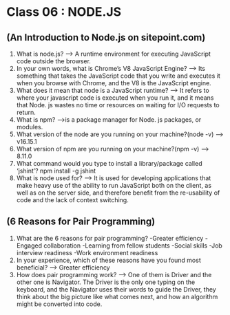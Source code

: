 # Class 06 : NODE.JS

## (An Introduction to Node.js on sitepoint.com)

1. What is node.js?
--> A runtime environment for executing JavaScript code outside the browser.
2. In your own words, what is Chrome’s V8 JavaScript Engine?
--> Its something that takes the JavaScript code that you write and executes it when you browse with Chrome, and the V8 is the JavaScript engine.
3. What does it mean that node is a JavaScript runtime?
--> It refers to where your javascript code is executed when you run it, and it means that Node. js wastes no time or resources on waiting for I/O requests to return.
4. What is npm?
-->is a package manager for Node. js packages, or modules.
5. What version of the node are you running on your machine?(node -v)
--> v16.15.1
6. What version of npm are you running on your machine?(npm -v)
--> 8.11.0
7. What command would you type to install a library/package called ‘jshint’?
npm install -g jshint
8. What is node used for?
--> It is used for developing applications that make heavy use of the ability to run JavaScript both on the client, as well as on the server side, and therefore benefit from the re-usability of code and the lack of context switching.

## (6 Reasons for Pair Programming)

1. What are the 6 reasons for pair programming?
-Greater efficiency
-Engaged collaboration
-Learning from fellow students
-Social skills
-Job interview readiness
-Work environment readiness
2. In your experience, which of these reasons have you found most beneficial?
--> Greater efficiency
3. How does pair programming work?
--> One of them is Driver and the other one is Navigator.
The Driver is the only one typing on the keyboard, and the Navigator uses their words to guide the Driver, they think about the big picture like what comes next, and how an algorithm might be converted into code.